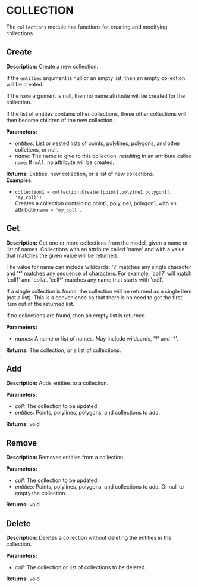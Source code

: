 # COLLECTION  
  
The `collections` module has functions for creating and modifying collections.  
  
  
## Create  
  
  
**Description:** Create a new collection.


If the `entities` argument is null or an empty list, then an empty collection will be created.


If the `name` argument is null, then no name attribute will be created for the collection.


If the list of entities contains other collections, these other collections will then become
children of the new collection.  
  
**Parameters:**  
  * *entities:* List or nested lists of points, polylines, polygons, and other colletions, or null.  
  * *name:* The name to give to this collection, resulting in an attribute called `name`. If `null`, no attribute will be created.  
  
**Returns:** Entities, new collection, or a list of new collections.  
**Examples:**  
  * `collection1 = collection.Create([point1,polyine1,polygon1], 'my_coll')`  
    Creates a collection containing point1, polyline1, polygon1, with an attribute `name = 'my_coll'`.
  
  
  
## Get  
  
  
**Description:** Get one or more collections from the model, given a name or list of names. Collections with an
attribute called 'name' and with a value that matches the given value will be returned.


The value for name can include wildcards: '?' matches any single character and '\*' matches any
sequence of characters. For example, 'coll?' will match 'coll1' and 'colla'. 'coll\*' matches any
name that starts with 'coll'.


If a single collection is found, the collection will be returned as a single item (not a list).
This is a convenience so that there is no need to get the first item out of the returned list.


If no collections are found, then an empty list is returned.

  
  
**Parameters:**  
  * *names:* A name or list of names. May include wildcards, '?' and '\*'.  
  
**Returns:** The collection, or a list of collections.  
  
  
## Add  
  
  
**Description:** Adds entities to a collection.

  
  
**Parameters:**  
  * *coll:* The collection to be updated.  
  * *entities:* Points, polylines, polygons, and collections to add.  
  
**Returns:** void  
  
  
## Remove  
  
  
**Description:** Removes entities from a collection.

  
  
**Parameters:**  
  * *coll:* The collection to be updated.  
  * *entities:* Points, polylines, polygons, and collections to add. Or null to empty the collection.  
  
**Returns:** void  
  
  
## Delete  
  
  
**Description:** Deletes a collection without deleting the entities in the collection.

  
  
**Parameters:**  
  * *coll:* The collection or list of collections to be deleted.  
  
**Returns:** void  
  
  
